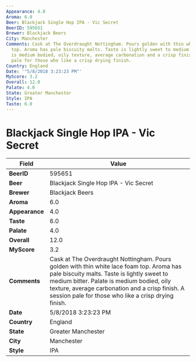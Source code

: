 ```yaml
---
Appearance: 4.0
Aroma: 6.0
Beer: Blackjack Single Hop IPA - Vic Secret
BeerID: 595651
Brewer: Blackjack Beers
City: Manchester
Comments: Cask at The Overdraught Nottingham. Pours golden with thin white lace foam
  top. Aroma has pale biscuity malts. Taste is lightly sweet to medium bitter. Palate
  is medium bodied, oily texture, average carbonation and a crisp finish. A session
  pale for those who like a crisp drying finish.
Country: England
Date: '"5/8/2018 3:23:23 PM"'
MyScore: 3.2
Overall: 12.0
Palate: 4.0
State: Greater Manchester
Style: IPA
Taste: 6.0
---
```


# Blackjack Single Hop IPA - Vic Secret

| Field         | Value |
|---------------|-------|
| **BeerID** | 595651 |
| **Beer** | Blackjack Single Hop IPA - Vic Secret |
| **Brewer** | Blackjack Beers |
| **Aroma** | 6.0 |
| **Appearance** | 4.0 |
| **Taste** | 6.0 |
| **Palate** | 4.0 |
| **Overall** | 12.0 |
| **MyScore** | 3.2 |
| **Comments** | Cask at The Overdraught Nottingham. Pours golden with thin white lace foam top. Aroma has pale biscuity malts. Taste is lightly sweet to medium bitter. Palate is medium bodied, oily texture, average carbonation and a crisp finish. A session pale for those who like a crisp drying finish. |
| **Date** | 5/8/2018 3:23:23 PM |
| **Country** | England |
| **State** | Greater Manchester |
| **City** | Manchester |
| **Style** | IPA |

